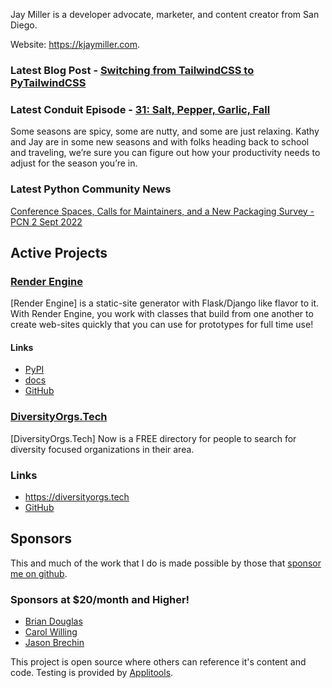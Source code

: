 Jay Miller is a developer advocate, marketer, and content creator from San Diego.

Website: <https://kjaymiller.com>.

### Latest Blog Post - [Switching from TailwindCSS to PyTailwindCSS](https://kjaymiller.com/blog/switch-to-pytailwindcss.html)

### Latest Conduit Episode - [31: Salt, Pepper, Garlic, Fall](http://relay.fm/conduit/31)
Some seasons are spicy, some are nutty, and some are just relaxing. Kathy and Jay are in some new seasons and with folks heading back to school and traveling, we’re sure you can figure out how your productivity needs to adjust for the season you’re in.

### Latest Python Community News
[Conference Spaces, Calls for Maintainers, and a New Packaging Survey - PCN 2 Sept 2022](https://share.transistor.fm/s/c4a195de)
## Active Projects

### [Render Engine](https://render-engine.readthedocs.io)
[Render Engine] is a static-site generator with Flask/Django like flavor to it.
With Render Engine, you work with classes that build from one another to create
web-sites quickly that you can use for prototypes for full time use!

#### Links
- [PyPI](https://pypi.org/project/render-engine)
- [docs](https://render-engine.readthedocs.io)
- [GitHub](https://github.com/kjaymiller/render_engine)

### [DiversityOrgs.Tech](https://diversityorgs.tech)
[DiversityOrgs.Tech] Now is a FREE directory for people to search for diversity focused organizations in their area.

### Links
- <https://diversityorgs.tech>
- [GitHub](https://github.com/kjaymiller/diversity-orgs-tech)

## Sponsors
This and much of the work that I do is made possible by those that [sponsor me
on github](https://github.com/sponsors/kjaymiller).

### Sponsors at $20/month and Higher!
- [Brian Douglas](https://github.com/bdougie)
- [Carol Willing](https://github.com/willingc)
- [Jason Brechin](https://github.com/brechin)


This project is open source where others can reference it's content and code. Testing is provided by [Applitools](https://www.applitools.com/).